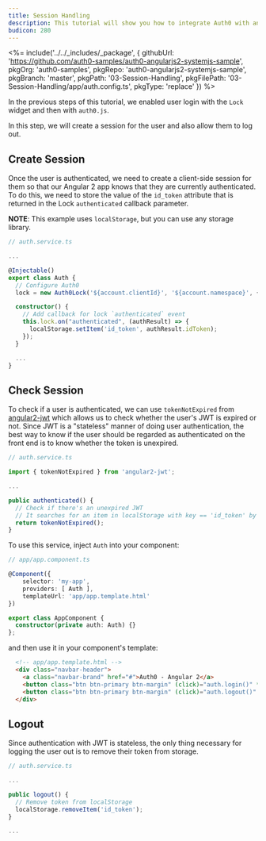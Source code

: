 ```yaml
---
title: Session Handling
description: This tutorial will show you how to integrate Auth0 with angular2 to add session handling and logout to your web app.
budicon: 280
---
```


<%= include('../../_includes/_package', {
  githubUrl: 'https://github.com/auth0-samples/auth0-angularjs2-systemjs-sample',
  pkgOrg: 'auth0-samples',
  pkgRepo: 'auth0-angularjs2-systemjs-sample',
  pkgBranch: 'master',
  pkgPath: '03-Session-Handling',
  pkgFilePath: '03-Session-Handling/app/auth.config.ts',
  pkgType: 'replace'
}) %>

In the previous steps of this tutorial, we enabled user login with the `Lock` widget and then with `auth0.js`.

In this step, we will create a session for the user and also allow them to log out.

## Create Session

Once the user is authenticated, we need to create a client-side session for them so that our Angular 2 app knows that they are currently authenticated. To do this, we need to store the value of the `id_token` attribute that is returned in the Lock `authenticated` callback parameter.

**NOTE**: This example uses `localStorage`, but you can use any storage library.

```typescript
// auth.service.ts

...

@Injectable()
export class Auth {
  // Configure Auth0
  lock = new Auth0Lock('${account.clientId}', '${account.namespace}', {});

  constructor() {
    // Add callback for lock `authenticated` event
    this.lock.on("authenticated", (authResult) => {
      localStorage.setItem('id_token', authResult.idToken);
    });
  }

  ...
}
```

## Check Session

To check if a user is authenticated, we can use `tokenNotExpired` from [angular2-jwt](https://github.com/auth0/angular2-jwt) which allows us to check whether the user's JWT is expired or not. Since JWT is a "stateless" manner of doing user authentication, the best way to know if the user should be regarded as authenticated on the front end is to know whether the token is unexpired.

```typescript
// auth.service.ts

import { tokenNotExpired } from 'angular2-jwt';

...

public authenticated() {
  // Check if there's an unexpired JWT
  // It searches for an item in localStorage with key == 'id_token' by default
  return tokenNotExpired();
}
```

To use this service, inject `Auth` into your component:

```typescript
// app/app.component.ts

@Component({
    selector: 'my-app',
    providers: [ Auth ],
    templateUrl: 'app/app.template.html'
})

export class AppComponent {
  constructor(private auth: Auth) {}
};
```

and then use it in your component's template:

```html
  <!-- app/app.template.html -->
  <div class="navbar-header">
    <a class="navbar-brand" href="#">Auth0 - Angular 2</a>
    <button class="btn btn-primary btn-margin" (click)="auth.login()" *ngIf="!auth.authenticated()">Log In</button>
    <button class="btn btn-primary btn-margin" (click)="auth.logout()" *ngIf="auth.authenticated()">Log Out</button>
  </div>
```

## Logout

Since authentication with JWT is stateless, the only thing necessary for logging the user out is to remove their token from storage.

```typescript
// auth.service.ts

...

public logout() {
  // Remove token from localStorage
  localStorage.removeItem('id_token');
}

...
```

